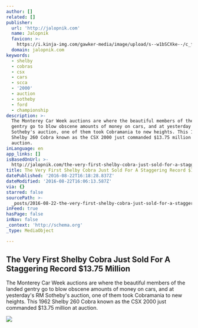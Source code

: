 ```yaml
---
author: []
related: []
publisher:
  url: 'http://jalopnik.com'
  name: Jalopnik
  favicon: >-
    https://i.kinja-img.com/gawker-media/image/upload/s--w1bSCXke--/c_fill,fl_progressive,g_center,h_80,q_80,w_80/aqhdzcldymb9mkltfhxh.png
  domain: jalopnik.com
keywords:
  - shelby
  - cobras
  - csx
  - cars
  - scca
  - '2000'
  - auction
  - sotheby
  - ford
  - championship
description: >-
  The Monterey Car Week auctions are where the beautiful members of the landed
  gentry go to blow obscene amounts of money on cars, and at yesterday's RM
  Sotheby's auction, one of them took Cobramania to new heights. This 1962
  Shelby 260 Cobra known as the CSX 2000 just commanded $13.75 million at
  auction.
inLanguage: en
app_links: []
isBasedOnUrl: >-
  http://jalopnik.com/the-very-first-shelby-cobra-just-sold-for-a-staggering-1785559850
title: The Very First Shelby Cobra Just Sold For A Staggering Record $13.75 Million
datePublished: '2016-08-22T16:18:28.837Z'
dateModified: '2016-08-22T16:06:13.587Z'
via: {}
starred: false
sourcePath: >-
  _posts/2016-08-22-the-very-first-shelby-cobra-just-sold-for-a-staggering-recor.md
inFeed: true
hasPage: false
inNav: false
_context: 'http://schema.org'
_type: MediaObject

---
```

<article style=""><h1>The Very First Shelby Cobra Just Sold For A Staggering Record $13.75 Million</h1><p>The Monterey Car Week auctions are where the beautiful members of the landed gentry go to blow obscene amounts of money on cars, and at yesterday's RM Sotheby's auction, one of them took Cobramania to new heights. This 1962 Shelby 260 Cobra known as the CSX 2000 just commanded $13.75 million at auction.</p><img src="https://i.kinja-img.com/gawker-media/image/upload/s--lqgElbfz--/c_fill,fl_progressive,g_center,h_450,q_80,w_800/w8xaqqwww7woo9k5t2um.jpg" /></article>